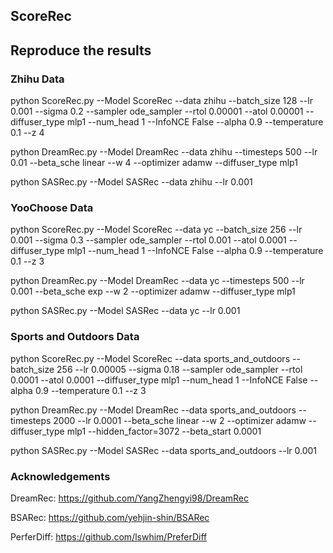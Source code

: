 
## ScoreRec

## Reproduce the results

### Zhihu Data
python ScoreRec.py --Model ScoreRec --data zhihu --batch_size 128 --lr 0.001 --sigma 0.2 --sampler ode_sampler  --rtol 0.00001 --atol 0.00001 --diffuser_type mlp1 --num_head 1 --InfoNCE False --alpha 0.9 --temperature 0.1 --z 4

python DreamRec.py --Model DreamRec --data zhihu --timesteps 500 --lr 0.01 --beta_sche linear --w 4 --optimizer adamw --diffuser_type mlp1

python SASRec.py --Model SASRec --data zhihu --lr 0.001

### YooChoose Data
python ScoreRec.py --Model ScoreRec --data yc --batch_size 256 --lr 0.001 --sigma 0.3 --sampler ode_sampler  --rtol 0.001 --atol 0.0001 --diffuser_type mlp1 --num_head 1 --InfoNCE False --alpha 0.9 --temperature 0.1 --z 3

python DreamRec.py --Model DreamRec --data yc --timesteps 500 --lr 0.001 --beta_sche exp --w 2 --optimizer adamw --diffuser_type mlp1

python SASRec.py --Model SASRec --data yc --lr 0.001


### Sports and Outdoors Data

python ScoreRec.py --Model ScoreRec --data sports_and_outdoors --batch_size 256 --lr 0.00005 --sigma 0.18 --sampler ode_sampler  --rtol 0.0001 --atol 0.0001 --diffuser_type mlp1 --num_head 1 --InfoNCE False --alpha 0.9 --temperature 0.1 --z 3

python DreamRec.py --Model DreamRec --data sports_and_outdoors --timesteps 2000 --lr 0.0001 --beta_sche linear --w 2 --optimizer adamw --diffuser_type mlp1 --hidden_factor=3072 --beta_start 0.0001

python SASRec.py --Model SASRec --data sports_and_outdoors --lr 0.001

### Acknowledgements

DreamRec: https://github.com/YangZhengyi98/DreamRec

BSARec: https://github.com/yehjin-shin/BSARec

PerferDiff: https://github.com/lswhim/PreferDiff
 

